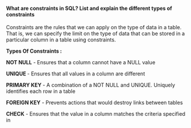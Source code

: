 #### What are constraints in SQL? List and explain the different types of constraints

Constraints are the rules that we can apply on the type of data in a table. That is, we can specify the limit on the type of data that can be stored in a particular column in a table using constraints. 

<b>Types Of Constraints : </b>

<b>NOT NULL</b> - Ensures that a column cannot have a NULL value

<b>UNIQUE </b> - Ensures that all values in a column are different

<b>PRIMARY KEY </b>- A combination of a NOT NULL and UNIQUE. Uniquely identifies each row in a table

<b>FOREIGN KEY</b> - Prevents actions that would destroy links between tables

<b>CHECK</b> - Ensures that the value in a column matches the criteria specified in
